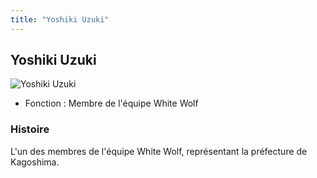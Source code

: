 ```yaml
---
title: "Yoshiki Uzuki"
---
```


Yoshiki Uzuki
-------------


![Yoshiki Uzuki](/images/stories/saga/gundambftry/persos/yoshiki-uzuki.png)


* Fonction : Membre de l'équipe White Wolf


### Histoire


L'un des membres de l'équipe White Wolf, représentant la préfecture de Kagoshima.


